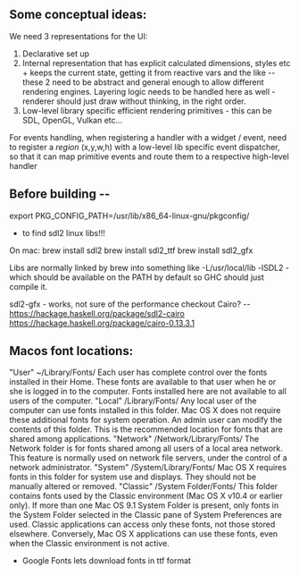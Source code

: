 ## Some conceptual ideas:

We need 3 representations for the UI:

1) Declarative set up
2) Internal representation that has explicit calculated dimensions, styles etc + keeps the current state, getting it from reactive vars and the like -- these 2 need to be abstract and general enough to allow different rendering engines.
Layering logic needs to be handled here as well - renderer should just draw without thinking, in the right order.
3) Low-level library specific efficient rendering primitives - this can be SDL, OpenGL, Vulkan etc...

For events handling, when registering a handler with a widget / event, need to register a *region* (x,y,w,h) with a low-level lib specific event dispatcher, so that it can map primitive events and route them to a respective high-level handler

## Before building --

export PKG_CONFIG_PATH=/usr/lib/x86_64-linux-gnu/pkgconfig/

- to find sdl2 linux libs!!!

On mac:
brew install sdl2
brew install sdl2_ttf
brew install sdl2_gfx

Libs are normally linked by brew into something like -L/usr/local/lib -lSDL2 - which should be available on the PATH by default so GHC should just compile it.

sdl2-gfx - works, not sure of the performance
checkout Cairo? -- https://hackage.haskell.org/package/sdl2-cairo
https://hackage.haskell.org/package/cairo-0.13.3.1


## Macos font locations:

"User"	~/Library/Fonts/
Each user has complete control over the fonts installed in their Home. These fonts are available to that user when he or she is logged in to the computer. Fonts installed here are not available to all users of the computer.
"Local"	/Library/Fonts/	Any local user of the computer can use fonts installed in this folder. Mac OS X does not require these additional fonts for system operation. An admin user can modify the contents of this folder. This is the recommended location for fonts that are shared among applications.
"Network"	/Network/Library/Fonts/	The Network folder is for fonts shared among all users of a local area network. This feature is normally used on network file servers, under the control of a network administrator.
"System"	/System/Library/Fonts/	Mac OS X requires fonts in this folder for system use and displays. They should not be manually altered or removed.
"Classic"	/System Folder/Fonts/	This folder contains fonts used by the Classic environment (Mac OS X v10.4 or earlier only). If more than one Mac OS 9.1 System Folder is present, only fonts in the System Folder selected in the Classic pane of System Preferences are used. Classic applications can access only these fonts, not those stored elsewhere. Conversely, Mac OS X applications can use these fonts, even when the Classic environment is not active.

- Google Fonts lets download fonts in ttf format
